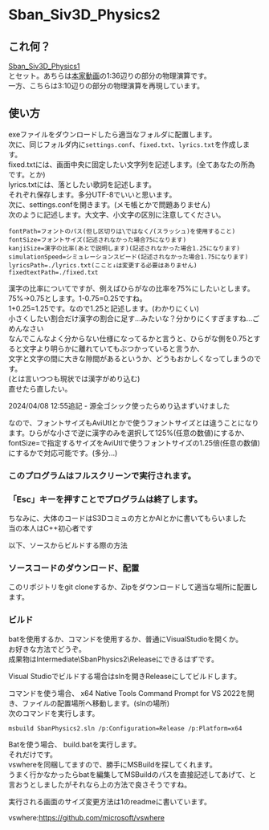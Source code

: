 # Sban_Siv3D_Physics2  
  
## これ何？  
[Sban_Siv3D_Physics1](https://github.com/0x-sinsu/Sban_Siv3D_Physics1)  
とセット。あちらは[本家動画](https://www.youtube.com/watch?v=7CUpc5K1li4)の1:36辺りの部分の物理演算です。  
一方、こちらは3:10辺りの部分の物理演算を再現しています。  
  
## 使い方  
exeファイルをダウンロードしたら適当なフォルダに配置します。  
次に、同じフォルダ内に`settings.conf`、`fixed.txt`、`lyrics.txt`を作成します。  
fixed.txtには、画面中央に固定したい文字列を記述します。(全てあなたの所為です。とか)  
lyrics.txtには、落としたい歌詞を記述します。  
それぞれ保存します。多分UTF-8でいいと思います。  
次に、settings.confを開きます。(メモ帳とかで問題ありません)  
次のように記述します。大文字、小文字の区別に注意してください。  
```
fontPath=フォントのパス(但し区切りは\ではなく/(スラッシュ)を使用すること)
fontSize=フォントサイズ(記述されなかった場合75になります)
kanjiSize=漢字の比率(あとで説明します)(記述されなかった場合1.25になります)
simulationSpeed=シミュレーションスピード(記述されなかった場合1.75になります)
lyricsPath=./lyrics.txt(ここと↓は変更する必要はありません)
fixedtextPath=./fixed.txt
```
漢字の比率についてですが、例えばひらがなの比率を75%にしたいとします。  
75%→0.75とします。1-0.75=0.25ですね。  
1+0.25=1.25です。なので1.25と記述します。(わかりにくい)  
小さくしたい割合だけ漢字の割合に足す...みたいな？分かりにくすぎますね...ごめんなさい  
なんでこんなよく分からない仕様になってるかと言うと、ひらがな側を0.75とすると文字より明らかに離れていてもぶつかっていると言うか、  
文字と文字の間に大きな隙間があるというか、どうもおかしくなってしまうのです。  
(とは言いつつも現状では漢字がめり込む)  
直せたら直したい。  
  
2024/04/08 12:55追記 - 源全ゴシック使ったらめり込まずいけました  
  
なので、フォントサイズもAviUtlとかで使うフォントサイズとは違うことになります。ひらがな小さで逆に漢字のみを選択して125%(任意の数値)にするか、  
fontSize=で指定するサイズをAviUtlで使うフォントサイズの1.25倍(任意の数値)にするかで対応可能です。(多分...)  
### このプログラムはフルスクリーンで実行されます。  
### 「Esc」キーを押すことでプログラムは終了します。  
  
ちなみに、大体のコードはS3Dコミュの方とかAIとかに書いてもらいました  
当の本人はC++初心者です  
  
  
  
以下、ソースからビルドする際の方法  
### ソースコードのダウンロード、配置  
このリポジトリをgit cloneするか、Zipをダウンロードして適当な場所に配置します。  
  
### ビルド  
batを使用するか、コマンドを使用するか、普通にVisualStudioを開くか。  
お好きな方法でどうぞ。  
成果物はIntermediate\SbanPhysics2\Releaseにできるはずです。  
  
Visual Studioでビルドする場合はslnを開きReleaseにしてビルドします。  
  
コマンドを使う場合、
x64 Native Tools Command Prompt for VS 2022を開き、ファイルの配置場所へ移動します。(slnの場所)  
次のコマンドを実行します。  
```Batchfile
msbuild SbanPhysics2.sln /p:Configuration=Release /p:Platform=x64
```
  
Batを使う場合、
build.batを実行します。  
それだけです。  
vswhereを同梱してますので、勝手にMSBuildを探してくれます。  
うまく行かなかったらbatを編集してMSBuildのパスを直接記述してあげて、と言おうとしましたがそれなら上の方法で良さそうですね。  
  
  
実行される画面のサイズ変更方法は1のreadmeに書いています。  

vswhere:https://github.com/microsoft/vswhere
